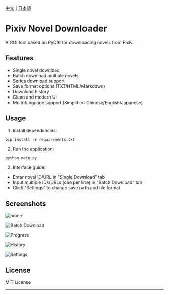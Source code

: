 [中文](README.md) | [日本語](README_ja.md)
# Pixiv Novel Downloader

A GUI tool based on PyQt6 for downloading novels from Pixiv.

## Features

- Single novel download
- Batch download multiple novels
- Series download support
- Save format options (TXT/HTML/Markdown)
- Download history
- Clean and modern UI
- Multi-language support (Simplified Chinese/English/Japanese)

## Usage

1. Install dependencies:
```
pip install -r requirements.txt
```

2. Run the application:
```
python main.py
```

3. Interface guide:
- Enter novel ID/URL in "Single Download" tab
- Input multiple IDs/URLs (one per line) in "Batch Download" tab
- Click "Settings" to change save path and file format

## Screenshots

![home](https://github.com/user-attachments/assets/6c0cb5c3-24de-4666-bdf0-c175b5de247f)

![Batch Download](https://github.com/user-attachments/assets/8c7e80d7-ae96-4e16-9922-10514665b0e6)

![Progress](https://github.com/user-attachments/assets/0cb0910c-29b8-421a-870c-1f524afd5612)

![History](https://github.com/user-attachments/assets/28b3e6d8-74c5-4520-b5d1-4b45a72175bd)

![Settings](https://github.com/user-attachments/assets/037e56ca-adf8-41c2-ae20-ad8cd7df1d15)

## License

MIT License

---
